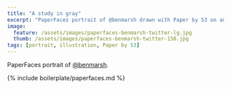 ```yaml
---
title: "A study in gray"
excerpt: "PaperFaces portrait of @benmarsh drawn with Paper by 53 on an iPad."
image: 
  feature: /assets/images/paperfaces-benmarsh-twitter-lg.jpg
  thumb: /assets/images/paperfaces-benmarsh-twitter-150.jpg
tags: [portrait, illustration, Paper by 53]
---
```


PaperFaces portrait of [@benmarsh](http://twitter.com/benmarsh).

{% include boilerplate/paperfaces.md %}